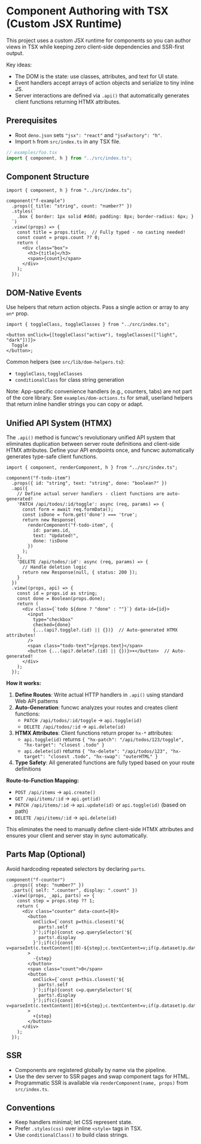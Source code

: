 # Component Authoring with TSX (Custom JSX Runtime)

This project uses a custom JSX runtime for components so you can author views in
TSX while keeping zero client-side dependencies and SSR-first output.

Key ideas:

- The DOM is the state: use classes, attributes, and text for UI state.
- Event handlers accept arrays of action objects and serialize to tiny inline
  JS.
- Server interactions are defined via `.api()` that automatically generates client functions returning HTMX attributes.

## Prerequisites

- Root `deno.json` sets `"jsx": "react"` and `"jsxFactory": "h"`.
- Import `h` from `src/index.ts` in any TSX file.

```ts
// examples/foo.tsx
import { component, h } from "../src/index.ts";
```

## Component Structure

```tsx
import { component, h } from "../src/index.ts";

component("f-example")
  .props({ title: "string", count: "number?" })
  .styles(`
    .box { border: 1px solid #ddd; padding: 8px; border-radius: 6px; }
  `)
  .view((props) => {
    const title = props.title;  // Fully typed - no casting needed!
    const count = props.count ?? 0;
    return (
      <div class="box">
        <h3>{title}</h3>
        <span>{count}</span>
      </div>
    );
  });
```

## DOM-Native Events

Use helpers that return action objects. Pass a single action or array to any
`on*` prop.

```tsx
import { toggleClass, toggleClasses } from "../src/index.ts";

<button onClick={[toggleClass("active"), toggleClasses(["light", "dark"])]}>
  Toggle
</button>;
```

Common helpers (see `src/lib/dom-helpers.ts`):

- `toggleClass`, `toggleClasses`
- `conditionalClass` for class string generation

Note: App-specific convenience handlers (e.g., counters, tabs) are not part of
the core library. See `examples/dom-actions.ts` for small, userland helpers that
return inline handler strings you can copy or adapt.

## Unified API System (HTMX)

The `.api()` method is funcwc's revolutionary unified API system that eliminates duplication between server route definitions and client-side HTMX attributes. Define your API endpoints once, and funcwc automatically generates type-safe client functions.

```tsx
import { component, renderComponent, h } from "../src/index.ts";

component("f-todo-item")
  .props({ id: "string", text: "string", done: "boolean?" })
  .api({
    // Define actual server handlers - client functions are auto-generated!
    'PATCH /api/todos/:id/toggle': async (req, params) => {
      const form = await req.formData();
      const isDone = form.get('done') === 'true';
      return new Response(
        renderComponent("f-todo-item", { 
          id: params.id, 
          text: "Updated!", 
          done: !isDone 
        })
      );
    },
    'DELETE /api/todos/:id': async (req, params) => {
      // Handle deletion logic
      return new Response(null, { status: 200 });
    }
  })
  .view((props, api) => {
    const id = props.id as string;
    const done = Boolean(props.done);
    return (
      <div class={`todo ${done ? "done" : ""}`} data-id={id}>
        <input
          type="checkbox"
          checked={done}
          {...(api?.toggle?.(id) || {})}  // Auto-generated HTMX attributes!
        />
        <span class="todo-text">{props.text}</span>
        <button {...(api?.delete?.(id) || {})}>×</button>  // Auto-generated!
      </div>
    );
  });
```

**How it works:**

1. **Define Routes**: Write actual HTTP handlers in `.api()` using standard Web API patterns
2. **Auto-Generation**: funcwc analyzes your routes and creates client functions:
   - `PATCH /api/todos/:id/toggle` → `api.toggle(id)` 
   - `DELETE /api/todos/:id` → `api.delete(id)`
3. **HTMX Attributes**: Client functions return proper `hx-*` attributes:
   - `api.toggle(id)` returns `{ "hx-patch": "/api/todos/123/toggle", "hx-target": "closest .todo" }`
   - `api.delete(id)` returns `{ "hx-delete": "/api/todos/123", "hx-target": "closest .todo", "hx-swap": "outerHTML" }`
4. **Type Safety**: All generated functions are fully typed based on your route definitions

**Route-to-Function Mapping:**
- `POST /api/items` → `api.create()`
- `GET /api/items/:id` → `api.get(id)`  
- `PATCH /api/items/:id` → `api.update(id)` or `api.toggle(id)` (based on path)
- `DELETE /api/items/:id` → `api.delete(id)`

This eliminates the need to manually define client-side HTMX attributes and ensures your client and server stay in sync automatically.

## Parts Map (Optional)

Avoid hardcoding repeated selectors by declaring `parts`.

```tsx
component("f-counter")
  .props({ step: "number?" })
  .parts({ self: ".counter", display: ".count" })
  .view((props, _api, parts) => {
    const step = props.step ?? 1;
    return (
      <div class="counter" data-count={0}>
        <button
          onClick={`const p=this.closest('${
            parts!.self
          }');if(p){const c=p.querySelector('${
            parts!.display
          }');if(c){const v=parseInt(c.textContent||0)-${step};c.textContent=v;if(p.dataset)p.dataset.count=v;}}`}
        >
          -{step}
        </button>
        <span class="count">0</span>
        <button
          onClick={`const p=this.closest('${
            parts!.self
          }');if(p){const c=p.querySelector('${
            parts!.display
          }');if(c){const v=parseInt(c.textContent||0)+${step};c.textContent=v;if(p.dataset)p.dataset.count=v;}}`}
        >
          +{step}
        </button>
      </div>
    );
  });
```

## SSR

- Components are registered globally by name via the pipeline.
- Use the dev server to SSR pages and swap component tags for HTML.
- Programmatic SSR is available via `renderComponent(name, props)` from
  `src/index.ts`.

## Conventions

- Keep handlers minimal; let CSS represent state.
- Prefer `.styles(css)` over inline `<style>` tags in TSX.
- Use `conditionalClass()` to build class strings.
